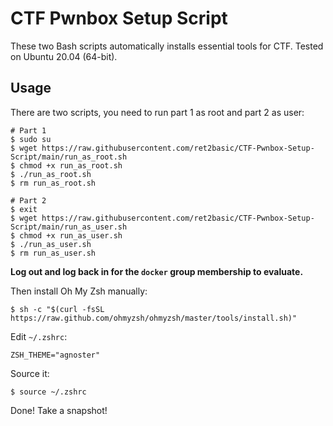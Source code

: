 # CTF Pwnbox Setup Script
These two Bash scripts automatically installs essential tools for CTF. Tested on Ubuntu 20.04 (64-bit).

## Usage

There are two scripts, you need to run part 1 as root and part 2 as user:

```shell
# Part 1
$ sudo su
$ wget https://raw.githubusercontent.com/ret2basic/CTF-Pwnbox-Setup-Script/main/run_as_root.sh
$ chmod +x run_as_root.sh
$ ./run_as_root.sh
$ rm run_as_root.sh

# Part 2
$ exit
$ wget https://raw.githubusercontent.com/ret2basic/CTF-Pwnbox-Setup-Script/main/run_as_user.sh
$ chmod +x run_as_user.sh
$ ./run_as_user.sh
$ rm run_as_user.sh
```

**Log out and log back in for the `docker` group membership to evaluate.**

Then install Oh My Zsh manually:

```shell
$ sh -c "$(curl -fsSL https://raw.github.com/ohmyzsh/ohmyzsh/master/tools/install.sh)"
```

Edit `~/.zshrc`:

```plaintext
ZSH_THEME="agnoster"
```

Source it:

```shell
$ source ~/.zshrc
```



Done! Take a snapshot!
